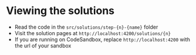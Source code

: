 # Viewing the solutions

<div class="dense">

- Read the code in the `src/solutions/step-{n}-{name}` folder
- Visit the solution pages at `http://localhost:4200/solutions/{n}`
- If you are running on CodeSandbox, replace `http://localhost:4200` with the url of your sandbox

</div>
